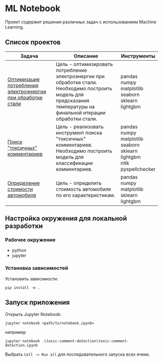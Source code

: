 # ML Notebook

Проект содержит решения различных задач с использованием Machine Learning.

## Список проектов

| Задача                                                                                           | Описание                                                                                                                                                              | Инструменты                                                                                      |
|--------------------------------------------------------------------------------------------------|-----------------------------------------------------------------------------------------------------------------------------------------------------------------------|--------------------------------------------------------------------------------------------------|
| [Оптимизация потребления электроэнергии при обработке стали](electricity-optimization/README.md) | Цель - оптимизировать потребление электроэнергии при обработке стали. Необходимо построить модель для предсказания температуры на финальной итерации обработки стали. | pandas<br/>numpy<br/>matplotlib<br/>seaborn<br/>sklearn<br/>lightgbm                             |
| [Поиск "токсичных" комментариев](toxic-comment-detection/README.md)                              | Цель - реализовать инструмент поиска "токсичных" комментариев. Необходимо построить модель для классификации комментариев.                                            | pandas<br/>numpy<br/>matplotlib<br/>seaborn<br/>sklearn<br/>lightgbm<br/>nltk<br/>pyspellchecker | 
| [Определение стоимости автомобиля](car-price-determination/README.md)                            | Цель - определить стоимость автомобиля по его характеристикам.                                                                                                        | pandas<br/>numpy<br/>matplotlib<br/>sklearn<br/>lightgbm                                         |

## Настройка окружения для локальной разработки

### Рабочее окружение

- python
- jupyter

### Установка зависимостей

Установить зависимости:

``
pip install -e .
``

## Запуск приложения

Открыть Jupyter Notebook:

``
jupyter notebook <path/to/notebook.ipynb>
``

например

``
jupyter notebook .\toxic-comment-detection\toxic-comment-detection.ipynb
``

Выбрать `Cell -> Run all` для последовательного запуска всех ячеек.
